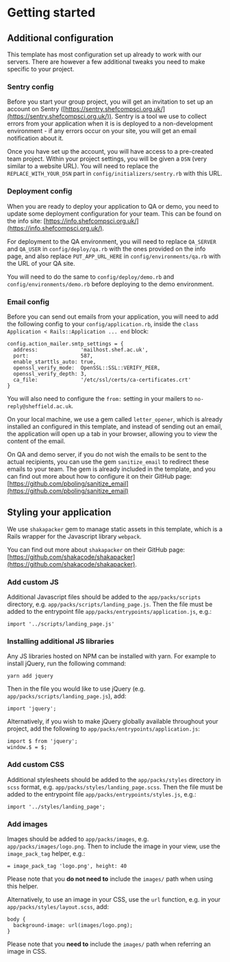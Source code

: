 # Getting started

## Additional configuration
This template has most configuration set up already to work with our servers. There are however a few additional tweaks you need to make specific to your project.

### Sentry config
Before you start your group project, you will get an invitation to set up an account on Sentry ([https://sentry.shefcompsci.org.uk/](https://sentry.shefcompsci.org.uk/)). Sentry is a tool we use to collect errors from your application when it is is deployed to a non-development environment - if any errors occur on your site, you will get an email notification about it.

Once you have set up the account, you will have access to a pre-created team project. Within your project settings, you will be given a `DSN` (very similar to a website URL). You will need to replace the `REPLACE_WITH_YOUR_DSN` part in `config/initializers/sentry.rb` with this URL.

### Deployment config
When you are ready to deploy your application to QA or demo, you need to update some deployment configuration for your team. This can be found on the info site: [https://info.shefcompsci.org.uk/](https://info.shefcompsci.org.uk/).

For deployment to the QA environment, you will need to replace `QA_SERVER` and `QA_USER` in `config/deploy/qa.rb` with the ones provided on the info page, and also replace `PUT_APP_URL_HERE` in `config/environments/qa.rb` with the URL of your QA site. 

You will need to do the same to `config/deploy/demo.rb` and `config/environments/demo.rb` before deploying to the demo environment.

### Email config
Before you can send out emails from your application, you will need to add the following config to your `config/application.rb`, inside the `class Application < Rails::Application ... end` block:
```
config.action_mailer.smtp_settings = {
  address:              'mailhost.shef.ac.uk',
  port:                 587,
  enable_starttls_auto: true,
  openssl_verify_mode:  OpenSSL::SSL::VERIFY_PEER,
  openssl_verify_depth: 3,
  ca_file:              '/etc/ssl/certs/ca-certificates.crt'
}
```

You will also need to configure the `from:` setting in your mailers to `no-reply@sheffield.ac.uk`.

On your local machine, we use a gem called `letter_opener`, which is already installed an configured in this template, and instead of sending out an email, the application will open up a tab in your browser, allowing you to view the content of the email.

On QA and demo server, if you do not wish the emails to be sent to the actual recipients, you can use the gem `sanitize_email` to redirect these emails to your team. The gem is already included in the template, and you can find out more about how to configure it on their GitHub page: [https://github.com/pboling/sanitize_email](https://github.com/pboling/sanitize_email)

## Styling your application
We use `shakapacker` gem to manage static assets in this template, which is a Rails wrapper for the Javascript library `webpack`.

You can find out more about `shakapacker` on their GitHub page: [https://github.com/shakacode/shakapacker](https://github.com/shakacode/shakapacker).

### Add custom JS
Additional Javascript files should be added to the `app/packs/scripts` directory, e.g. `app/packs/scripts/landing_page.js`. Then the file must be added to the entrypoint file `app/packs/entrypoints/application.js`, e.g.:
```
import '../scripts/landing_page.js'
```

### Installing additional JS libraries
Any JS libraries hosted on NPM can be installed with yarn. For example to install jQuery, run the following command:
```
yarn add jquery
```

Then in the file you would like to use jQuery (e.g. `app/packs/scripts/landing_page.js`), add:
```
import 'jquery';
```

Alternatively, if you wish to make jQuery globally available throughout your project, add the following to `app/packs/entrypoints/application.js`:
```
import $ from 'jquery';
window.$ = $;
```

### Add custom CSS
Additional stylesheets should be added to the `app/packs/styles` directory in `scss` format, e.g. `app/packs/styles/landing_page.scss`. Then the file must be added to the entrypoint file `app/packs/entrypoints/styles.js`, e.g.:
```
import '../styles/landing_page';
```

### Add images
Images should be added to `app/packs/images`, e.g. `app/packs/images/logo.png`. Then to include the image in your view, use the `image_pack_tag` helper, e.g.:
```
= image_pack_tag 'logo.png', height: 40
```
Please note that you **do not need to** include the `images/` path when using this helper.

Alternatively, to use an image in your CSS, use the `url` function, e.g. in your `app/packs/styles/layout.scss`, add:
```
body {
  background-image: url(images/logo.png);
}
```
Please note that you **need to** include the `images/` path when referring an image in CSS.

